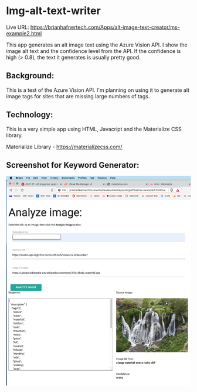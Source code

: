# Img-alt-text-writer

Live URL: https://brianhafnertech.com/Apps/alt-image-text-creator/ms-example2.html

This app generates an alt image text using the Azure Vision API.  I show the image alt text and the confidence level from the API.  If the confidence is high (> 0.8), the text it generates is usually pretty good.

Background:
----------------------------------------------------
This is a test of the Azure Vision API. I'm planning on using it to generate alt image tags for sites that are missing large numbers of tags.

Technology:
----------------------------------------------------
This is a very simple app using HTML, Javacript and the Materialize CSS library.

Materialize Library - https://materializecss.com/

Screenshot for Keyword Generator:
--------------------------------

<img src="imageAnalyzer2.png">


